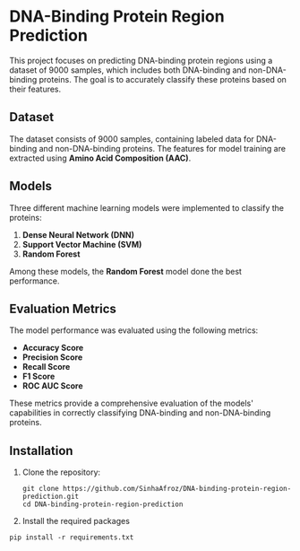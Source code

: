 # DNA-Binding Protein Region Prediction

This project focuses on predicting DNA-binding protein regions using a dataset of 9000 samples, which includes both DNA-binding and non-DNA-binding proteins. The goal is to accurately classify these proteins based on their features.

## Dataset

The dataset consists of 9000 samples, containing labeled data for DNA-binding and non-DNA-binding proteins. The features for model training are extracted using **Amino Acid Composition (AAC)**.

## Models

Three different machine learning models were implemented to classify the proteins:

1. **Dense Neural Network (DNN)**
2. **Support Vector Machine (SVM)**
3. **Random Forest**

Among these models, the **Random Forest** model done the best performance.

## Evaluation Metrics

The model performance was evaluated using the following metrics:

- **Accuracy Score**
- **Precision Score**
- **Recall Score**
- **F1 Score**
- **ROC AUC Score**

These metrics provide a comprehensive evaluation of the models' capabilities in correctly classifying DNA-binding and non-DNA-binding proteins.

## Installation

1. Clone the repository:
   ```
   git clone https://github.com/SinhaAfroz/DNA-binding-protein-region-prediction.git
   cd DNA-binding-protein-region-prediction
   ```

2. Install the required packages
```
pip install -r requirements.txt
```
